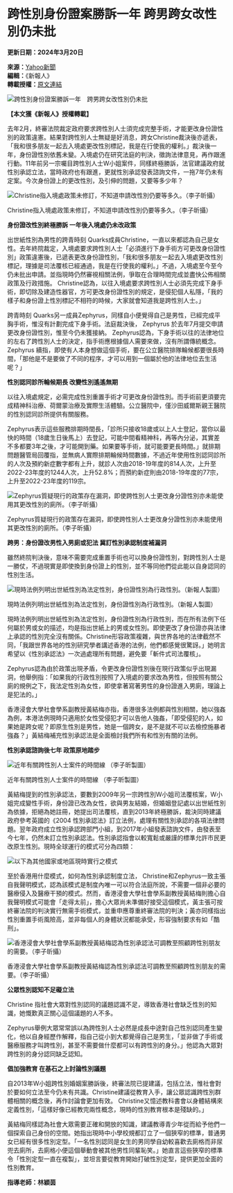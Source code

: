 # 跨性別身份證案勝訴一年 跨男跨女改性別仍未批

**更新日期：2024年3月20日**

**來源：**[Yahoo新聞](https://hk.news.yahoo.com/topic/yahoo-news-hk?yptr=yahoo)  
**編輯：**《新報人》  
**轉載授權：**[原文連結](https://spyan-jour.hkbu.edu.hk/2024/03/20/跨性別身份證案勝訴一年%E3%80%80跨男跨女改性別仍未批/)  

![跨性別身份證案勝訴一年　跨男跨女改性別仍未批](https://s.yimg.com/ny/api/res/1.2/jkyDUgWGyZyEUptPzglmPw--/YXBwaWQ9aGlnaGxhbmRlcjt3PTk2MDtoPTY0MDtjZj13ZWJw/https://s.yimg.com/os/creatr-uploaded-images/2024-03/68ab88f0-e731-11ee-97de-f922a8e5765e)

**【本文獲《新報人》授權轉載】**

去年2月，終審法院裁定政府要求跨性別人士須完成完整手術，才能更改身份證性別的政策違憲。結果對跨性別人士無疑是好消息，跨女Christine裁決後亦遞表，「我和很多朋友一起去入境處更改性別標記，我是在行使我的權利。」裁決後一年，身份證性別依舊未變。入境處仍在研究法庭的判決，徵詢法律意見，再作跟進行動。11年前另一宗囑目跨性別人士W小姐案件，同樣終極勝訴，法官建議政府就性別承認立法，當時政府也有跟進，更就性別承認發表諮詢文件，一拖7年仍未有定案。今次身份證上的更改性別，及引伸的問題，又要等多少年？

![Christine指入境處政策未修訂，不知道申請改性別仍要等多久。（李子昕攝）](https://s.yimg.com/ny/api/res/1.2/.FTCYFmjT6dWmtbeiKqBEQ--/YXBwaWQ9aGlnaGxhbmRlcjt3PTk2MDtoPTY0MDtjZj13ZWJw/https://spyan-jour.hkbu.edu.hk/wp-content/uploads/2024/03/Copy-of-Copy-of-20240314-%E9%86%AB%E7%AE%A1%E5%B1%80%E4%B8%AD%E8%A5%BF%E9%86%AB%E5%90%88%E4%BD%9C%E8%A8%88%E5%8A%83-32-1.png)

Christine指入境處政策未修訂，不知道申請改性別仍要等多久。（李子昕攝）

**身份證改性別終極勝訴 一年後入境處仍未改政策**

出世紙性別為男性的跨青時刻 Quarks成員Christine，一直以來都認為自己是女性。去年終院裁定，入境處要求跨性別人士「必須進行下身手術方可更改身份證性別」政策違憲後，已遞表更改身份證性別，「我和很多朋友一起去入境處更改性別標記，理據是司法覆核已經通過，我是在行使我的權利。」不過，入境處至今至今仍未批出申請。並指現時仍然審視相關法例，爭取在合理時間完成並盡快公佈相關政策及行政措施。 Christine認為，以往入境處要求跨性別人士必須先完成下身手術，即切除及建造性器官，方可更改身份證性別的規定，是侵犯個人私隱，「我的樣子和身份證上性別標記不相符的時候，大家就會知道我是跨性別人士。」

跨青時刻 Quarks另一成員Zephyrus，同樣自小便覺得自己是男性，已經完成平胸手術，惟沒有計劃完成下身手術。法庭裁決後， Zephyrus 於去年7月提交申請更改身份證性別，惟至今仍未獲接納。 Zephyrus認為，下身手術以往的法律地位的左右了跨性別人士的決定，指手術應根據個人需要來做，沒有所謂傳統概念。Zephyrus 續指，即使有人本身想做這個手術，要在公立醫院排隊輪候都要很長時間，「那他是不是要做了不同的程序，才可以用到一個屬於他的法律地位去生活呢？」

**性別認同診所輪候期長 改變性別遙遙無期**

以往入境處規定，必需完成性別重置手術才可更改身份證性別。而手術前更須要完成精神科治療、荷爾蒙治療及實際生活體驗。公立醫院中，僅沙田威爾斯親王醫院的性別認同診所提供有關服務。

Zephyrus表示這些服務排期時間長，「診所只接收18歲或以上人士登記，當你以最快的時間（18歲生日後馬上）去登記，可能中間看精神科，再等內分泌，其實差不多都要3年之後，才可能開到藥。如果要等手術，就可能要更長時間。」就排期問題醫管局回覆指，並無病人實際排期輪候時間數據，不過近年使用性別認同診所的人次及預約新症數字都有上升，就診人次由2018-19年度的814人次，上升至2022-23年度的1244人次，上升52.8%；而預約新症則由2018-19年度的77宗，上升至2022-23年度的119宗。

![Zephyrus質疑現行的政策存在漏洞，即使跨性別人士更改身分證性別亦未能使用其更改性別的廁所。（李子昕攝）](https://s.yimg.com/ny/api/res/1.2/6IJ4J.OETHmLz33ocbn1ag--/YXBwaWQ9aGlnaGxhbmRlcjt3PTk2MDtoPTY0MDtjZj13ZWJw/https://spyan-jour.hkbu.edu.hk/wp-content/uploads/2024/03/Copy-of-Copy-of-20240314-%E9%86%AB%E7%AE%A1%E5%B1%80%E4%B8%AD%E8%A5%BF%E9%86%AB%E5%90%88%E4%BD%9C%E8%A8%88%E5%8A%83-32.png)

Zephyrus質疑現行的政策存在漏洞，即使跨性別人士更改身分證性別亦未能使用其更改性別的廁所。（李子昕攝）

**跨男：身份證改男性入男廁或犯法 冀訂性別承認制度補漏洞**

雖然終院判決後，意味不需要完成重置手術也可以換身份證性別，對跨性別人士是一勝仗，不過現實是即使換到身份證上的性別，並不等同他們從此能以自身認同的性別生活。

![現時法例列明出世紙性別為法定性別，身份證性別為行政性別。（新報人製圖）](https://s.yimg.com/ny/api/res/1.2/IAxvewopX54MseiGKfjikA--/YXBwaWQ9aGlnaGxhbmRlcjt3PTk2MDtoPTY0MDtjZj13ZWJw/https://spyan-jour.hkbu.edu.hk/wp-content/uploads/2024/03/%E5%87%BA%E4%B8%96%E7%B4%99%E8%BA%AB%E4%BB%BD%E8%AD%8932.png)

現時法例列明出世紙性別為法定性別，身份證性別為行政性別。（新報人製圖）

現時法例列明出世紙性別為法定性別，身份證性別為行政性別，而在所有法例下任何屬於男或女的描述，均是指出世紙上的男或女性別。即使更改了身份證亦與法律上承認的性別完全沒有關係。Christine形容政策複雜，與世界各地的法律截然不同，「我跟世界各地的性別研究學者講述香港的法例，他們都感覺很驚訝。」她明言希望以《性別承認法》一次過處理所有問題，避免要「斬件式司法覆核」。

Zephyrus認為由於政策出現矛盾，令更改身份證性別後在現行政策似乎出現漏洞，他舉例指：「如果我的行政性別按照了入境處的要求改為男性，但按照有關公廁的規例之下，我法定性別為女性，即使拿著寫著男性的身份證進入男廁，理論上是犯法的。」

香港浸會大學社會學系副教授黃結梅亦指，香港很多法例都與性別相關，她以強姦為例，本港法例現時只適用於女性受侵犯才可以告他人強姦，「即受侵犯的人，如果她是跨女呢？即原生性別是男性，她是一個跨女，是不是就不可以去檢控施暴者強姦？」黃結梅補充性別承認法是全面檢討我們所有和性別有關的法例。

**性別承認諮詢後七年 政策原地踏步**

![近年有關跨性別人士案件的時間線 （李子昕製圖）](https://s.yimg.com/ny/api/res/1.2/RRoR7VxLowip.5jhH8ruSA--/YXBwaWQ9aGlnaGxhbmRlcjt3PTk2MDtoPTU0MTtjZj13ZWJw/https://spyan-jour.hkbu.edu.hk/wp-content/uploads/2024/03/%E8%9E%A2%E5%B9%95%E6%88%AA%E5%9C%96-2024-03-20-%E4%B8%8B%E5%8D%886.59.54.jpeg)

近年有關跨性別人士案件的時間線 （李子昕製圖）

黃結梅提到的性別承認法，要數到2009年另一宗跨性別W小姐司法覆核案，W小姐完成變性手術，身份證已改為女性，欲與男友結婚，但婚姻登記處以出世紙性別為依據，拒絕為她註冊，她提出司法覆核，直到2013年終極勝訴，裁決同時建議政府參考英國的《2004 性別承認法》訂立法例，處理有關性別承認的各項法律問題。翌年政府成立性別承認跨部門小組，到2017年小組發表諮詢文件，由發表至今七年，仍然未訂立性別承認法。性別承認指會以較寬鬆或嚴謹的標準允許市民更改原生性別。現時全球運行的模式可分為四類：

![以下為其他國家或地區現時實行之模式](https://s.yimg.com/ny/api/res/1.2/a3LMBINSuTEJ65AqqTqNZA--/YXBwaWQ9aGlnaGxhbmRlcjt3PTk2MDtoPTcyMDtjZj13ZWJw/https://spyan-jour.hkbu.edu.hk/wp-content/uploads/2024/03/1-3.png)

至於香港用什麼模式，如何為性別承認制度立法， Christine和Zephyrus一致主張自我聲明模式，認為該模式是制度內唯一可以符合法庭所說，不需要一個非必要的醫療侵入及醫療干預的模式。然而，香港浸會大學社會學系副教授黃結梅則擔心自我聲明模式可能會「走得太前」，擔心大眾尚未準備好接受這個模式，黃主張可按終審法院的判決實行無需手術模式，並重申應尊重終審法院的判決；黃亦同樣指出性別重置手術風險高，並非每個人的身體狀況都能承受，形容強制要求有如「酷刑」。

![香港浸會大學社會學系副教授黃結梅認為性別承認法可調教至照顧跨性別朋友的需要。（李子昕攝）](https://s.yimg.com/ny/api/res/1.2/ihfhAELxOXDLtapIzdB10g--/YXBwaWQ9aGlnaGxhbmRlcjt3PTk2MDtoPTY0MDtjZj13ZWJw/https://spyan-jour.hkbu.edu.hk/wp-content/uploads/2024/03/Copy-of-Copy-of-20240314-%E9%86%AB%E7%AE%A1%E5%B1%80%E4%B8%AD%E8%A5%BF%E9%86%AB%E5%90%88%E4%BD%9C%E8%A8%88%E5%8A%83-32-2.png)

香港浸會大學社會學系副教授黃結梅認為性別承認法可調教至照顧跨性別朋友的需要。（李子昕攝）

**公眾性別認知不足礙立法**

Christine 指社會大眾對性別認同的議題認識不足，導致香港社會缺乏性別的知識，她慨歎真正關心這個議題的人不多。

Zephyrus舉例大眾常常誤以為跨性別人士必然是成長中途對自己性別認同產生變化，他以自身經歷作解釋，指自己從小到大都覺得自己是男生，「並非做了手術或醫療服務才叫跨性別，甚至不需要做什麼都可以有跨性別的身分。」他認為大眾對跨性別的身分認同缺乏認知。

**倡加強教育 在基石之上討論性別議題**

自2013年W小姐跨性別婚姻案勝訴後，終審法院已提建議，包括立法，惟社會對於要如何立法至今仍未有共識。Christine建議從教育入手，讓公眾認識跨性別群體相關的概念後，再作討論會更加有效。 Christine又憶述教科書會以身體結構來定義性別，「這樣好像已經教完兩性概念，現時的性別教育根本是殘缺的。」

黃結梅同樣認為社會大眾需要正確和開放的知識，建議教導青少年從而給予他們一個探索自己身份的空間。她指出現時中小學校規都訂立了一個狹窄的標準，普通男女已經有很多性別定型。「一名性別認同是女生的男同學自幼較喜歡去廁格而非尿兜去廁所，去廁格小便這個舉動會被其他男性同輩恥笑。」她直言這些狹窄的標準令「性別定型一直在複製」，並坦言要從教育開始打破性別定型，提供更加全面的性別教育。

**指導老師：林穎茵**